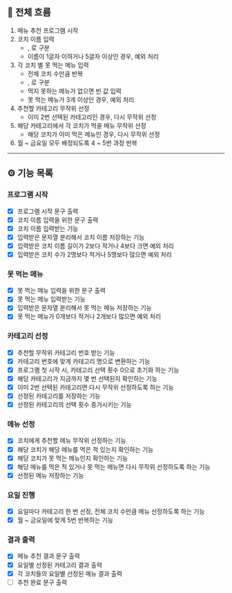 ## 🎯 전체 흐름

1. 메뉴 추천 프로그램 시작  
2. 코치 이름 입력  
    - , 로 구분  
    - 이름이 1글자 이하거나 5글자 이상인 경우, 예외 처리  
3. 각 코치 별 못 먹는 메뉴 입력  
    - 전체 코치 수만큼 반복  
    - , 로 구분  
    - 먹지 못하는 메뉴가 없으면 빈 값 입력  
    - 못 먹는 메뉴가 3개 이상인 경우, 예외 처리  
4. 추천할 카테고리 무작위 선정  
    - 이미 2번 선택된 카테고리인 경우, 다시 무작위 선정  
5. 해당 카테고리에서 각 코치가 먹을 메뉴 무작위 선정  
    - 해당 코치가 이미 먹은 메뉴인 경우, 다시 무작위 선정  
6. 월 ~ 금요일 모두 배정되도록 4 ~ 5번 과정 반복  

---

## ⚙️ 기능 목록

### 프로그램 시작

- [x] 프로그램 시작 문구 출력
- [x] 코치 이름 입력을 위한 문구 출력
- [x] 코치 이름 입력받는 기능
- [x] 입력받은 문자열 분리해서 코치 이름 저장하는 기능
- [x] 입력받은 코치 이름 길이가 2보다 작거나 4보다 크면 예외 처리
- [x] 입력받은 코치 수가 2명보다 적거나 5명보다 많으면 예외 처리

### 못 먹는 메뉴

- [x] 못 먹는 메뉴 입력을 위한 문구 출력
- [x] 못 먹는 메뉴 입력받는 기능  
- [x] 입력받은 문자열 분리해서 못 먹는 메뉴 저장하는 기능  
- [x] 못 먹는 메뉴가 0개보다 적거나 2개보다 많으면 예외 처리  

### 카테고리 선정  

- [x] 추천할 무작위 카테고리 번호 받는 기능  
- [x] 카테고리 번호에 맞게 카테고리 명으로 변환하는 기능
- [x] 프로그램 첫 시작 시, 카테고리 선택 횟수 0으로 초기화 하는 기능
- [x] 해당 카테고리가 지금까지 몇 번 선택된지 확인하는 기능  
- [x] 이미 2번 선택된 카테고리면 다시 무작위 선정하도록 하는 기능  
- [x] 선정된 카테고리를 저장하는 기능  
- [x] 선정된 카테고리의 선택 횟수 증가시키는 기능  

### 메뉴 선정

- [x] 코치에게 추천할 메뉴 무작위 선정하는 기능  
- [x] 해당 코치가 해당 메뉴를 먹은 적 있는지 확인하는 기능  
- [x] 해당 코치가 못 먹는 메뉴인지 확인하는 기능  
- [x] 해당 메뉴를 먹은 적 있거나 못 먹는 메뉴면 다시 무작위 선정하도록 하는 기능  
- [x] 선정된 메뉴 저장하는 기능

### 요일 진행

- [x] 요일마다 카테고리 한 번 선정, 전체 코치 수만큼 메뉴 선정하도록 하는 기능  
- [x] 월 ~ 금요일에 맞게 5번 반복하는 기능  

### 결과 출력  

- [x] 메뉴 추천 결과 문구 출력  
- [x] 요일별 선정된 카테고리 결과 출력  
- [x] 각 코치들의 요일별 선정된 메뉴 결과 출력  
- [ ] 추천 완료 문구 출력  
